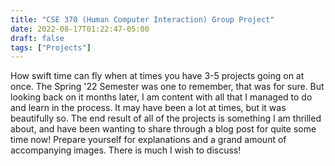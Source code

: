 ```yaml
---
title: "CSE 370 (Human Computer Interaction) Group Project"
date: 2022-08-17T01:22:47-05:00
draft: false
tags: ["Projects"]
---
```


How swift time can fly when at times you have 3-5 projects going on at once. The Spring '22 Semester was one to remember, that was for sure. But looking back on it months later, I am content with all that I managed to do and learn in the process. It may have been a lot at times, but it was beautifully so. The end result of all of the projects is something I am thrilled about, and have been wanting to share through a blog post for quite some time now!
Prepare yourself for explanations and a grand amount of accompanying images. There is much I wish to discuss!

